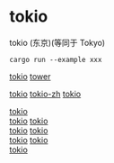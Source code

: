 # tokio

tokio (东京)(等同于 Tokyo)

```shell
cargo run --example xxx
```

[tokio](https://tokio.rs/)
[tower](https://tokio.rs/#tk-lib-tower)

[tokio](https://github.com/tokio-rs/tokio)
[tokio-zh](https://tokio-zh.github.io/document/)
[tokio](https://rust-book.junmajinlong.com/ch100/00.html)

[tokio](https://juejin.cn/post/7228741424484352056)  
[tokio](https://juejin.cn/post/7229487528175747131)
[tokio](https://juejin.cn/post/7229498399368233017)  
[tokio](https://juejin.cn/post/7229858467804184613)
[tokio](https://juejin.cn/post/7229861468660695077)  
[tokio](https://juejin.cn/post/7230361738590519333)
[tokio](https://juejin.cn/post/7230351646798594103)  
[tokio](https://juejin.cn/post/7230603857032642621)  
